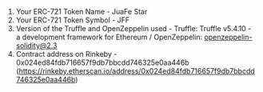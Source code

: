 1) Your ERC-721 Token Name - JuaFe Star
2) Your ERC-721 Token Symbol - JFF
3) Version of the Truffle and OpenZeppelin used - Truffle: Truffle v5.4.10 - a development framework for Ethereum / OpenZeppelin: openzeppelin-solidity@2.3
4) Contract address on Rinkeby - 0x024ed84fdb716657f9db7bbcdd746325e0aa446b (https://rinkeby.etherscan.io/address/0x024ed84fdb716657f9db7bbcdd746325e0aa446b)